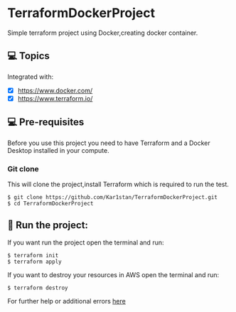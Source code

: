 # TerraformDockerProject
Simple terraform project using Docker,creating docker container.

## 💻 Topics

Integrated with:

- [x] https://www.docker.com/
- [x] https://www.terraform.io/
      
## 💻 Pre-requisites

Before you use this project you need to have Terraform and a Docker Desktop installed in your compute.

### Git clone
This will clone the project,install Terraform which is required to run the test.
```
$ git clone https://github.com/Kar1stan/TerraformDockerProject.git
$ cd TerraformDockerProject
```

## 🚀 Run the project: 
If you want run the project open the terminal and run: 
```
$ terraform init
$ terraform apply
```
If you want to destroy your resources in AWS open the terminal and run: 
```
$ terraform destroy 
```
For further help or additional errors [here]([https://developer.hashicorp.com/terraform/tutorials/docker-get-started])
